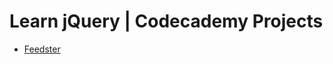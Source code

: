 # Learn jQuery | Codecademy Projects

- [Feedster](https://ivobul.github.io/jquery-codecademy-projects/feedster/)

